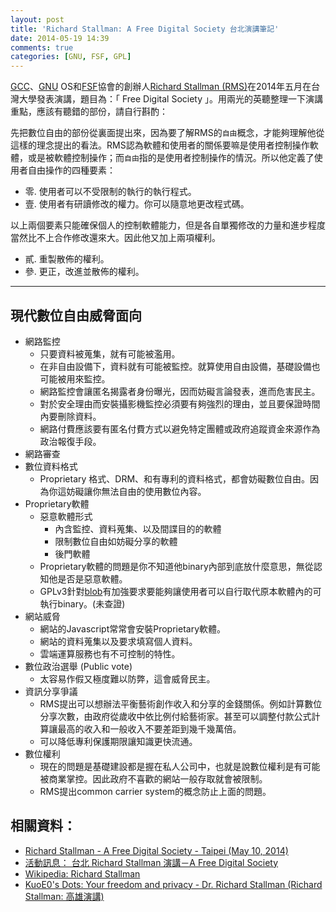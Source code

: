```yaml
---
layout: post
title: 'Richard Stallman: A Free Digital Society 台北演講筆記'
date: 2014-05-19 14:39
comments: true
categories: [GNU, FSF, GPL]
---
```

[GCC](http://gcc.gnu.org/)、[GNU](http://www.gnu.org/) OS和[FSF](http://www.fsf.org/)協會的創辦人[Richard Stallman (RMS)](http://en.wikipedia.org/wiki/Richard_Stallman)在2014年五月在台灣大學發表演講，題目為：「 Free Digital Society 」。用兩光的英聽整理一下演講重點，應該有聽錯的部份，請自行斟酌：

先把數位自由的部份從裏面提出來，因為要了解RMS的`自由`概念，才能夠理解他從這樣的理念提出的看法。RMS認為軟體和使用者的關係要嘛是使用者控制操作軟體，或是被軟體控制操作；而`自由`指的是使用者控制操作的情況。所以他定義了使用者自由操作的四種要素：

* 零. 使用者可以不受限制的執行的執行程式。
* 壹. 使用者有研讀修改的權力。你可以隨意地更改程式碼。

以上兩個要素只能確保個人的控制軟體能力，但是各自單獨修改的力量和進步程度當然比不上合作修改還來大。因此他又加上兩項權利。

* 貳. 重製散佈的權利。
* 參. 更正，改進並散佈的權利。

---
## 現代數位自由威脅面向

* 網路監控
	* 只要資料被蒐集，就有可能被濫用。
  * 在非自由設備下，資料就有可能被監控。就算使用自由設備，基礎設備也可能被用來監控。
  * 網路監控會讓匿名揭露者身份曝光，因而妨礙言論發表，進而危害民主。
  * 對於安全理由而安裝攝影機監控必須要有夠強烈的理由，並且要保證時間內要刪除資料。
  * 網路付費應該要有匿名付費方式以避免特定團體或政府追蹤資金來源作為政治報復手段。
* 網路審查
* 數位資料格式
  * Proprietary 格式、DRM、和有專利的資料格式，都會妨礙數位自由。因為你這妨礙讓你無法自由的使用數位內容。
* Proprietary軟體
	* 惡意軟體形式
  		* 內含監控、資料蒐集、以及間諜目的的軟體
      * 限制數位自由如妨礙分享的軟體
      * 後門軟體
  * Proprietary軟體的問題是你不知道他binary內部到底放什麼意思，無從認知他是否是惡意軟體。
  * GPLv3針對[blob](http://en.wikipedia.org/wiki/Binary_large_object)有加強要求要能夠讓使用者可以自行取代原本軟體內的可執行binary。(未查證)
* 網站威脅
	* 網站的Javascript常常會安裝Proprietary軟體。
  * 網站的資料蒐集以及要求填寫個人資料。
  * 雲端運算服務也有不可控制的特性。
* 數位政治選舉 (Public vote)
	* 太容易作假又極度難以防弊，這會威脅民主。
* 資訊分享爭議
	* RMS提出可以想辦法平衡藝術創作收入和分享的金錢關係。例如計算數位分享次數，由政府從歲收中依比例付給藝術家。甚至可以調整付款公式計算讓最高的收入和一般收入不要差距到幾千幾萬倍。
  * 可以降低專利保護期限讓知識更快流通。
* 數位權利
	* 現在的問題是基礎建設都是握在私人公司中，也就是說數位權利是有可能被商業掌控。因此政府不喜歡的網站一般存取就會被限制。
  * RMS提出common carrier system的概念防止上面的問題。

## 相關資料：

* [Richard Stallman - A Free Digital Society - Taipei (May 10, 2014)](https://archive.org/details/RMS-Taipei-2014)
* [活動訊息： 台北 Richard Stallman 演講－A Free Digital Society](http://rms.kktix.cc/events/2014-taipei)
* [Wikipedia: Richard Stallman](http://en.wikipedia.org/wiki/Richard_Stallman)
* [KuoE0's Dots: Your freedom and privacy - Dr. Richard Stallman (Richard Stallman: 高雄演講)](http://blog.kuoe0.tw/posts/2014/05/19/your-freedom-and-privacy-dr-richard-stallman)
